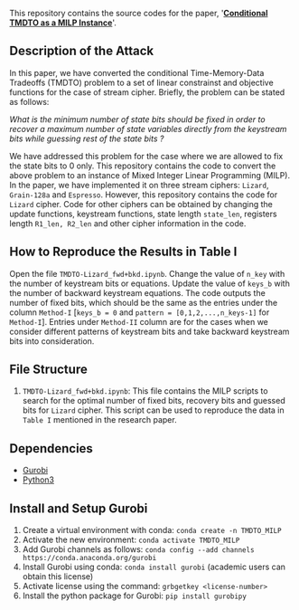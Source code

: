 This repository contains the source codes for the paper, '**[Conditional TMDTO as a MILP Instance](https://doi.org/10.1109/TIT.2022.3230910)**'. 


## Description of the Attack
In this paper, we have converted the conditional Time-Memory-Data Tradeoffs (TMDTO) problem to a set of linear constrainst and objective functions for the case of stream cipher. Briefly, the problem can be stated as follows:

*What is the minimum number of state bits should be fixed in order to recover a maximum number of state variables directly from the keystream bits while guessing rest of the state bits ?* 

We have addressed this problem for the case where we are allowed to fix the state bits to 0 only. This repository contains the code to convert the above problem to an instance of Mixed Integer Linear Programming (MILP). In the paper, we have implemented it on three stream ciphers: ```Lizard```, ```Grain-128a``` and ```Espresso```. However, this repository contains the code for ```Lizard``` cipher. Code for other ciphers can be obtained by changing the update functions, keystream functions, state length ```state_len```, registers length ```R1_len, R2_len``` and other cipher information in the code.

## How to Reproduce the Results in Table I
Open the file ```TMDTO-Lizard_fwd+bkd.ipynb```.
Change the value of ```n_key``` with the number of keystream bits or equations. Update the value of ```keys_b``` with the number of backward keystream equations. The code outputs the number of fixed bits, which should be the same as the entries under the column ```Method-I``` [```keys_b = 0``` and ```pattern = [0,1,2,...,n_keys-1]``` for ```Method-I```]. Entries under ```Method-II``` column are for the cases when we consider different patterns of keystream bits and take backward keystream bits into consideration. 



## File Structure

1. ```TMDTO-Lizard_fwd+bkd.ipynb```: This file contains the MILP scripts to search for the optimal number of fixed bits, recovery bits and guessed bits for ```Lizard``` cipher. This script can be used to reproduce the data in ```Table I``` mentioned in the research paper.
## Dependencies

* [Gurobi](https://www.gurobi.com/)
* [Python3](https://www.python.org/download/releases/3.0/)
## Install and Setup Gurobi

1. Create a virtual environment with conda: ```conda create -n TMDTO_MILP```
2. Activate the new environment: ```conda activate TMDTO_MILP```
3. Add Gurobi channels as follows: ```conda config --add channels https://conda.anaconda.org/gurobi```
4. Install Gurobi using conda: ```conda install gurobi``` (academic users can obtain this license)
5. Activate license using the command: ```grbgetkey <license-number>```
6. Install the python package for Gurobi: ```pip install gurobipy```


